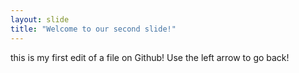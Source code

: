 ```yaml
---
layout: slide
title: "Welcome to our second slide!"
---
```

this is my first edit of a file on Github!
Use the left arrow to go back!
